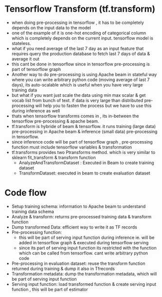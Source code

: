 # Tensorflow Transform (tf.transform)

- when doing pre-processing in tensorflow , it has to be completely depends on the input data to the model
- one of the example of it is one-hot encoding of categorical column which is completely depends on the current input. tensorflow model is stateless. 
- what if you need average of the last 7 day as an input feature that requires query the production database to fetch last 7 days of data & average it out
- this cant be done in tensorflow since in tensorflow pre-processing is part of tensorflow graph 
- Another way to do pre-processing is using Apache beam in stateful way where you can write arbitrary python code (moving average of last 7 days), its auto-scalable which is useful when you have very large training data 
- but what if you want just scale the data using min max scalar & get vocab list from bunch of text. if data is very large than distributed pre-processing will help you to fasten the process but we have to use this during inference as well 
- thats when tensorflow transforms comes in , its in-between the tensorflow pre-processing & apache beam.
- tf.transform is hybride of beam & tensorflow. it runs training (large data) pre-processing in Apache beam & inference (small data) pre-processing in tensorflow.
- since inference code will be part of tensorflow graph , pre-processing function must include tensorflow variables & transformation 
- tf.transforms provides two Ptransforms method. which is very similar to sklearn fit_transform & transform function  
  - AnalyzeAndTransformDataset : Executed in Beam to create training dataset
  - TransformDataset: executed in beam to create evaluation dataset 

# Code flow 

- Setup training schema: information to Apache beam to understand training data schema
- Analyze & transform: returns pre-processed training data & transform function 
- Dump transformed Data: efficient way to write it as TF records
- Pre-processing function:
   - this will be part of serving input function during inference ie. will be added in tensorflow graph & executed during tensorflow serving 
   - since its part of serving input function its restricted with the function which can be called from tensorflow. cant write arbitrary python code
- Pre-processing in evaluation dataset: reuse the transform function returned during training & dump it also in Tfrecords
- Transformation metadata: dump the transformation metadata, which will be part of serving input function 
- Serving input function: load transformed function & create serving input function , this will be part of estimator
